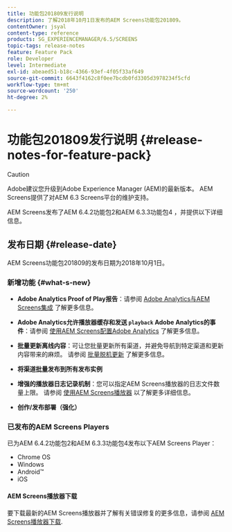 ```yaml
---
title: 功能包201809发行说明
description: 了解2018年10月1日发布的AEM Screens功能包201809。
contentOwner: jsyal
content-type: reference
products: SG_EXPERIENCEMANAGER/6.5/SCREENS
topic-tags: release-notes
feature: Feature Pack
role: Developer
level: Intermediate
exl-id: abeaed51-b18c-4366-93ef-4f05f33af649
source-git-commit: 6643f4162c8f0ee7bcdb0fd3305d3978234f5cfd
workflow-type: tm+mt
source-wordcount: '250'
ht-degree: 2%

---
```


# 功能包201809发行说明 {#release-notes-for-feature-pack}

>[!CAUTION]
>
>Adobe建议您升级到Adobe Experience Manager (AEM)的最新版本。 AEM Screens提供了对AEM 6.3 Screens平台的维护支持。

AEM Screens发布了AEM 6.4.2功能包2和AEM 6.3.3功能包4 ，并提供以下详细信息。

## 发布日期 {#release-date}

AEM Screens功能包201809的发布日期为2018年10月1日。

### 新增功能 {#what-s-new}

* **Adobe Analytics Proof of Play报告**：请参阅 [Adobe Analytics与AEM Screens集成](adobe-analytics-integration-aem-screens.md) 了解更多信息。

* **Adobe Analytics允许播放器缓存和发送 `playback` Adobe Analytics的事件**：请参阅 [使用AEM Screens配置Adobe Analytics](configuring-adobe-analytics-aem-screens.md) 了解更多信息。

* **批量更新离线内容**：可让您批量更新所有渠道，并避免导航到特定渠道和更新内容带来的麻烦。 请参阅 [批量脱机更新](bulk-offline-update.md) 了解更多信息。

* **将渠道批量发布到所有发布实例**
* **增强的播放器日志记录机制**：您可以指定AEM Screens播放器的日志文件数量上限。 请参阅 [使用AEM Screens播放器](working-with-screens-player.md) 以了解更多详细信息。

* **创作/发布部署（强化）**

### 已发布的AEM Screens Players

已为AEM 6.4.2功能包2和AEM 6.3.3功能包4发布以下AEM Screens Player：

* Chrome OS
* Windows
* Android™
* iOS

#### AEM Screens播放器下载

要下载最新的AEM Screens播放器并了解有关错误修复的更多信息，请参阅 [AEM Screens播放器下载](https://download.macromedia.com/screens/).
